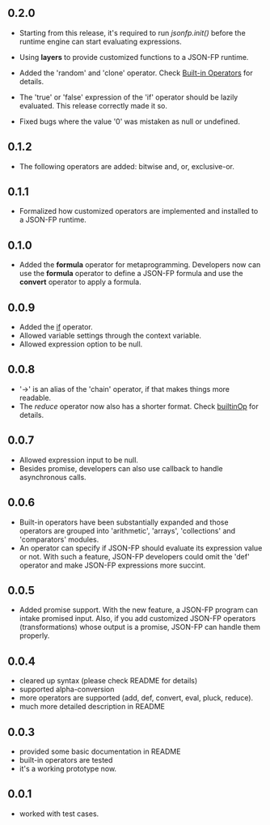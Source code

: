 ## 0.2.0

+ Starting from this release, it's required to run _jsonfp.init()_ before the runtime engine can start evaluating expressions.

+ Using **layers** to provide customized functions to a JSON-FP runtime.

+ Added the 'random' and 'clone' operator. Check [Built-in Operators](https://github.com/benlue/jsonfp/blob/master/doc/builtInOp.md) for details.

+ The 'true' or 'false' expression of the 'if' operator should be lazily evaluated. This release correctly made it so.

+ Fixed bugs where the value '0' was mistaken as null or undefined.

## 0.1.2

+ The following operators are added: bitwise and, or, exclusive-or.

## 0.1.1

+ Formalized how customized operators are implemented and installed to a JSON-FP runtime.

## 0.1.0

+ Added the **formula** operator for metaprogramming. Developers now can use the **formula** operator to define a JSON-FP formula and use the **convert** operator to apply a formula.

## 0.0.9

+ Added the [if](https://github.com/benlue/jsonfp/blob/master/doc/builtInOp.md#if) operator.
+ Allowed variable settings through the context variable.
+ Allowed expression option to be null.

## 0.0.8

+ '->' is an alias of the 'chain' operator, if that makes things more readable.
+ The _reduce_ operator now also has a shorter format. Check [builtinOp](https://github.com/benlue/jsonfp/blob/master/doc/builtInOp.md#reduce) for details.

## 0.0.7

+ Allowed expression input to be null.
+ Besides promise, developers can also use callback to handle asynchronous calls.

## 0.0.6

+ Built-in operators have been substantially expanded and those operators are grouped into 'arithmetic', 'arrays', 'collections' and 'comparators' modules.
+ An operator can specify if JSON-FP should evaluate its expression value or not. With such a feature, JSON-FP developers could omit the 'def' operator and make JSON-FP expressions more succint.

## 0.0.5

+ Added promise support. With the new feature, a JSON-FP program can intake promised input. Also, if you add customized JSON-FP operators (transformations) whose output is a promise, JSON-FP can handle them properly.

## 0.0.4

+ cleared up syntax (please check README for details)
+ supported alpha-conversion
+ more operators are supported (add, def, convert, eval, pluck, reduce).
+ much more detailed description in README

## 0.0.3

+ provided some basic documentation in README
+ built-in operators are tested
+ it's a working prototype now.

## 0.0.1

+ worked with test cases.

